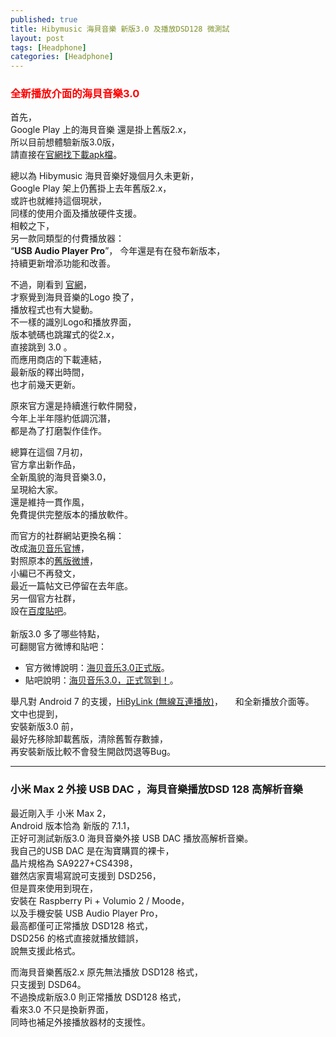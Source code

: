 ```yaml
---
published: true
title: Hibymusic 海貝音樂 新版3.0 及播放DSD128 微測試
layout: post
tags: [Headphone]
categories: [Headphone]
---
```


### <font color="red">全新播放介面的海貝音樂3.0</font>   
    
首先，    
Google Play 上的海貝音樂 還是掛上舊版2.x，    
所以目前想體驗新版3.0版，   
請直接在[官網找下載apk檔][1]。    
    
總以為 Hibymusic 海貝音樂好幾個月久未更新，     
Google Play 架上仍舊掛上去年舊版2.x，      
或許也就維持這個現狀，     
同樣的使用介面及播放硬件支援。         
相較之下，       
另一款同類型的付費播放器：       
“**USB Audio Player Pro**”，
今年還是有在發布新版本，        
持續更新增添功能和改善。        

不過，剛看到 [官網][2]，    
才察覺到海貝音樂的Logo 換了，       
播放程式也有大變動。      
不一樣的識別Logo和播放界面，        
版本號碼也跳躍式的從2.x，      
直接跳到 3.0 。      
而應用商店的下載連結，     
最新版的釋出時間，       
也才前幾天更新。        
        
原來官方還是持續進行軟件開發，     
今年上半年隱約低調沉潛，        
都是為了打磨製作佳作。     
        
總算在這個 7月初，      
官方拿出新作品，        
全新風貌的海貝音樂3.0，        
呈現給大家。      
還是維持一貫作風，       
免費提供完整版本的播放軟件。      

而官方的社群網站更換名稱：       
改成[海贝音乐官博][3]，      
對照原本的[舊版微博][4]，     
小編已不再發文，        
最近一篇帖文已停留在去年底。      
另一個官方社群，    
設在[百度貼吧][5]。    
      
新版3.0 多了哪些特點，    
可翻閱官方微博和貼吧：    

* 官方微博說明：[海贝音乐3.0正式版][6]。    
* 貼吧說明：[海贝音乐3.0，正式驾到！][7]。    
    
舉凡對 Android 7 的支援，[HiByLink (無線互連播放)][8]，    
和全新播放介面等。    
文中也提到，    
安裝新版3.0 前，  
最好先移除卸載舊版，清除舊暫存數據，    
再安裝新版比較不會發生開啟閃退等Bug。   

------

### 小米 Max 2 外接 USB DAC ，海貝音樂播放DSD 128 高解析音樂   
    
最近剛入手 小米 Max 2，  
Android 版本恰為 新版的 7.1.1，  
正好可測試新版3.0 海貝音樂外接 USB DAC  播放高解析音樂。  
我自己的USB DAC  是在淘寶購買的裸卡，   
晶片規格為 SA9227+CS4398，    
雖然店家賣場寫說可支援到 DSD256，   
但是買來使用到現在，    
安裝在 Raspberry Pi + Volumio 2 / Moode，   
以及手機安裝 USB Audio Player Pro，   
最高都僅可正常播放 DSD128 格式，    
DSD256 的格式直接就播放錯誤，  
說無支援此格式。   
    
而海貝音樂舊版2.x 原先無法播放 DSD128 格式，  
只支援到 DSD64。  
不過換成新版3.0 則正常播放 DSD128 格式，  
看來3.0 不只是換新界面，  
同時也補足外接播放器材的支援性。  
 
[1]: http://www.hiby.cd/info_41.aspx?itemid=17
[2]: http://www.hiby.cd/
[3]: http://www.weibo.com/u/6190468063
[4]: http://www.weibo.com/234277386
[5]: https://tieba.baidu.com/mo/q---AD7F82203C942F178980770465F1700E%3AFG%3D1--1-3-0--2--bd_1500589749_818/m?kw=%E6%B5%B7%E8%B4%9D%E9%9F%B3%E4%B9%90%E5%AE%98%E6%96%B9&lp=6012&pn=0&pinf=1
[6]: https://media.weibo.cn/article?object_id=1022%3A2309404126842331208658&url_type=39&object_type=article&pos=2&luicode=10000011&lfid=1076036190468063&id=2309404126842331208658
[7]: https://tieba.baidu.com/mo/q---AD7F82203C942F178980770465F1700E%3AFG%3D1--1-3-0--2--bd_1500589749_818/m?kz=5208999325&is_bakan=0&lp=5010&pinf=1_2_0
[8]: https://m.weibo.cn/status/4118222862646811?retcode=6102

